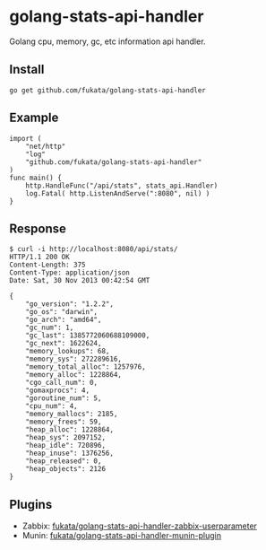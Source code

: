 golang-stats-api-handler
========================

Golang cpu, memory, gc, etc information api handler.

## Install

    go get github.com/fukata/golang-stats-api-handler

## Example

    import (
        "net/http"
        "log"
        "github.com/fukata/golang-stats-api-handler"
    )
    func main() {
        http.HandleFunc("/api/stats", stats_api.Handler)
        log.Fatal( http.ListenAndServe(":8080", nil) )
    }

## Response

    $ curl -i http://localhost:8080/api/stats/
    HTTP/1.1 200 OK
    Content-Length: 375
    Content-Type: application/json
    Date: Sat, 30 Nov 2013 00:42:54 GMT
    
    {
        "go_version": "1.2.2",
        "go_os": "darwin",
        "go_arch": "amd64",
        "gc_num": 1,
        "gc_last": 1385772060688109000,
        "gc_next": 1622624,
        "memory_lookups": 68,
        "memory_sys": 272289616,
        "memory_total_alloc": 1257976,
        "memory_alloc": 1228864,
        "cgo_call_num": 0,
        "gomaxprocs": 4,
        "goroutine_num": 5,
        "cpu_num": 4,
        "memory_mallocs": 2185,
        "memory_frees": 59,
        "heap_alloc": 1228864,
        "heap_sys": 2097152,
        "heap_idle": 720896,
        "heap_inuse": 1376256,
        "heap_released": 0,
        "heap_objects": 2126
    }

## Plugins

- Zabbix: [fukata/golang-stats-api-handler-zabbix-userparameter](https://github.com/fukata/golang-stats-api-handler-zabbix-userparameter)
- Munin: [fukata/golang-stats-api-handler-munin-plugin](https://github.com/fukata/golang-stats-api-handler-munin-plugin) 

